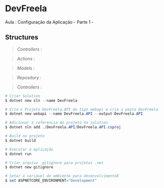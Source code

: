 # DevFreela


Aula : Configuração da Aplicação - Parte 1 - 

## Structures

> *Controllers* : 

> *Actions* : 

> *Models* : 

> *Repository* : 

> *Controllers* : 



```powershell
# Criar Solution
$ dotnet new sln --name DevFreela

# Cria o Projeto DevFreela.API do tipo webapi e cria a pasta DevFreela.API
$ dotnet new webapi --name DevFreela.API --output DevFreela.API

# Adicionar a referencia do projeto na solution
$ dotnet sln add ./DevFreela.API/DevFreela.API.csproj

# Build no projeto
$ dotnet build

# Executar a aplicação
$ dotnet run

# Criar arquivo .gitignore para projetos .net
$ dotnet new gitignore

# Setar a variável de ambiente para desenvolvimentoß
$ set ASPNETCORE_ENVIRONMENT="Development"

```